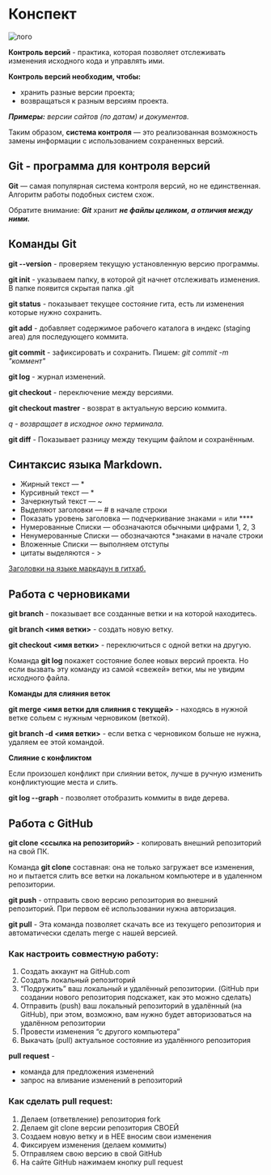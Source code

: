 # Конспект

![лого](git-logo.png)

**Контроль версий** - практика, которая позволяет отслеживать изменения исходного кода и управлять ими.

**Контроль версий необходим, чтобы:**

* хранить разные версии проекта;
* возвращаться к разным версиям проекта.

***Примеры:** версии сайтов (по датам) и документов.*

Таким образом, **система контроля** — это реализованная возможность замены информации 
с использованием сохраненных версий.

## **Git - программа для контроля версий**

**Git** — самая популярная система контроля
версий, но не единственная. Алгоритм
работы подобных систем схож.

Обратите внимание: ***Git*** хранит ***не файлы целиком, а отличия между ними.***

## **Команды Git**
**git --version** - проверяем текущую установленную версию программы.

**git init** - указываем папку, в которой git начнет отслеживать изменения. В папке появится скрытая папка .git

**git status** - показывает текущее состояние гита, есть ли изменения которые нужно сохранить.

**git add** - добавляет содержимое рабочего каталога 
в индекс (staging area) для последующего коммита.

**git commit** - зафиксировать и сохранить. Пишем: *git commit -m "коммент"*

**git log** - журнал изменений.

**git checkout** - переключение между версиями.

**git checkout mastrer** - возврат в актуальную версию коммита.

*q - возвращает в исходное окно терминала.*

**git diff** - Показывает разницу между текущим файлом
и сохранённым.

## Синтаксис языка Markdown. 

 * Жирный текст — *
 * Курсивный текст — *
 * Зачеркнутый текст — ~
 * Выделяют заголовки — # в начале строки
 * Показать уровень заголовка —
подчеркивание знаками = или ****
 * Нумерованные Списки — обозначаются
обычными цифрами 1, 2, 3
 * Ненумерованные Списки — обозначаются
*знаками в начале строки
 * Вложенные Списки — выполняем отступы
 * цитаты выделяются - >

 [Заголовки на языке маркдаун в гитхаб.](https://gist.github.com/Jekins/2bf2d0638163f1294637)


## Работа с черновиками

**git branch** - показывает все созданные ветки и на которой находитесь.

**git branch <имя ветки>** - создать новую ветку.

**git checkout <имя ветки>** - переключиться с одной ветки на другую.

Команда **git log** покажет состояние более новых
версий проекта. Но если вызвать эту команду из
самой «свежей» ветки, мы не увидим исходного
файла.

**Команды для слияния веток**

**git merge <имя ветки для слияния с текущей>** - находясь в нужной ветке сольем с нужным черновиком (веткой).

**git branch -d <имя ветки>** - если ветка с черновиком больше не нужна, удаляем ее этой командой.

**Слияние с конфликтом**

Если произошел конфликт при слиянии веток, лучше в ручную изменить конфликтующие места и слить.

**git log --graph** -  позволяет отобразить коммиты в виде дерева.

## Работа с GitHub

**git clone <ссылка на репозиторий>** - копировать внешний репозиторий на свой ПК.

Команда **git clone** составная: она не только
загружает все изменения, но и пытается слить 
все ветки на локальном компьютере и в
удаленном репозитории.

**git push** - отправить свою версию репозитория во
внешний репозиторий. При первом её использовании нужна
авторизация.

**git pull** - Эта команда позволяет скачать все 
из текущего репозитория и автоматически
сделать merge с нашей версией.

### **Как настроить совместную работу:**

1. Создать аккаунт на GitHub.com
2. Создать локальный репозиторий
3. “Подружить” ваш локальный и удалённый репозитории. 
(GitHub при создании нового репозитория подскажет, как это можно сделать)
4. Отправить (push) ваш локальный репозиторий в удалённый (на GitHub), при этом, возможно, 
вам нужно будет авторизоваться на удалённом репозитории
5. Провести изменения “с другого компьютера”
6. Выкачать (pull) актуальное состояние из удалённого репозитория

**pull request** - 
* команда для предложения изменений
* запрос на вливание изменений в репозиторий

### **Как сделать pull request:**

1. Делаем   (ответвление) репозитория fork
2. Делаем git clone   версии репозитория СВОЕЙ
3. Создаем новую ветку и в НЕЕ вносим свои изменения
4. Фиксируем изменения (делаем коммиты)
5. Отправляем свою версию в свой GitHub
6. На сайте GitHub нажимаем кнопку pull request
   
   